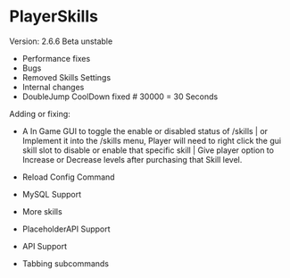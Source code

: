 # PlayerSkills

Version: 2.6.6 Beta unstable

- Performance fixes
- Bugs
- Removed Skills Settings
- Internal changes
- DoubleJump CoolDown fixed # 30000 = 30 Seconds

  
Adding or fixing:

- A In Game GUI to toggle the enable or disabled status of /skills | or Implement it into the /skills menu, Player will need to right click the gui skill slot to disable or enable that specific skill | Give player option to Increase or Decrease levels after purchasing that Skill level.

- Reload Config Command

- MySQL Support

- More skills

- PlaceholderAPI Support

- API Support

- Tabbing subcommands
